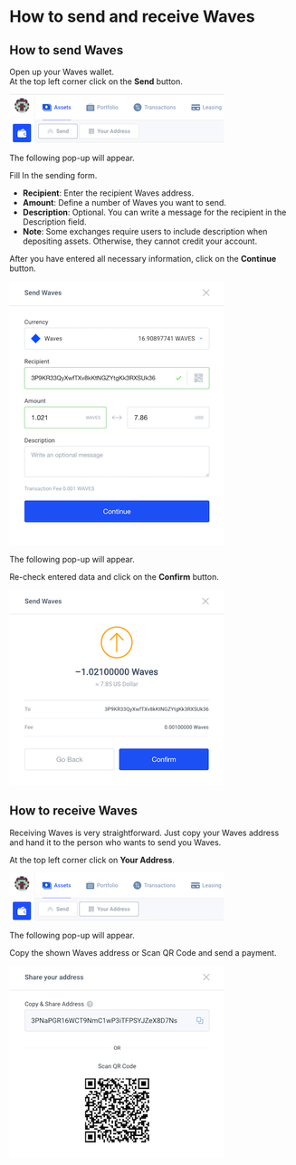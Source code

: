 # How to send and receive Waves

## **How to send Waves**

Open up your Waves wallet.  
At the top left corner click on the **Send** button.

![](/_assets/waves_transfers_01.png)

The following pop-up will appear.

Fill In the sending form.

* **Recipient**: Enter the recipient Waves address.
* **Amount**: Define a number of Waves you want to send.
* **Description**: Optional. You can write a message for the recipient in the Description field.
* **Note**: Some exchanges require users to include description when depositing assets. Otherwise, they cannot credit your account.

After you have entered all necessary information, click on the **Continue** button.

![](/_assets/waves_transfers_02.png)

The following pop-up will appear.

Re-check entered data and click on the **Confirm** button.

![](/_assets/waves_transfers_03.png)

## **How to receive Waves**

Receiving Waves is very straightforward. Just copy your Waves address and hand it to the person who wants to send you Waves.

At the top left corner click on **Your Address**.

![](/_assets/waves_transfers_04.png)

The following pop-up will appear.

Copy the shown Waves address or Scan QR Code and send a payment.

![](/_assets/waves_transfers_05.png)

